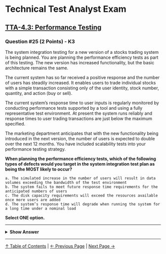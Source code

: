 # Technical Test Analyst Exam

## [TTA-4.3: Performance Testing](../../4-quality-characteristics-for-technical-testing/4.5-performance-testing.md)

### Question #25 (2 Points) - K3

The system integration testing for a new version of a stocks trading system is being planned. You are planning the performance efficiency tests as part of this testing. The new version has increased functionality, but the basic architecture remains the same.

The current system has so far received a positive response and the number of users has steadily increased. It enables users to trade individual stocks with a simple transaction consisting only of the user identity, stock number, quantity, and action (buy or sell).

The current system’s response time to user inputs is regularly monitored by conducting performance tests supported by a tool and using a fully representative test environment. At present the system runs reliably and response times to user trading transactions are just below the maximum specified.

The marketing department anticipates that with the new functionality being introduced in the next version, the number of users is expected to double over the next 12 months. You have included scalability tests into your performance testing strategy.

**When planning the performance efficiency tests, which of the following types of defects would you target in the system integration test plan as being the MOST likely to occur?**

    a. The simulated increase in the number of users will result in data volumes exceeding the bandwidth of the test environment
    b. The system fails to meet future response time requirements for the anticipated numbers of users
    c. The disk capacity requirements will exceed the resources available once more users are added
    d. The system’s response time will degrade when running the system for a long time under a nominal load

**Select ONE option.**

---

<details>
<summary><strong>Show Answer</strong></summary>

#### Correct Answer: b

    a. Is not correct. The test plan does not target defects in the test environment, but it targets defects in the product
    b. Is correct. Scalability testing focuses on the ability of a system to meet future performance efficiency requirements, which may be beyond those currently required. The scenario states that the current system’s response to user inputs is just below the maximum specified time, but that the number of users is expected to double over the next 12 months. There is a high risk that the planned scalability tests will show that the system fails to meet future requirements for the expected numbers of users
    c. Is not correct. There is no indication in the scenario that the system uses disk capacity resources. Compared to option b this is less likely to be a source of defects
    d. Is not correct. The scenario states that “At present the system runs reliably” - which suggests it does not have issues related to long time operation under nominal load and it is unlikely that the increase in the number of users will cause a degradation in response times when the system is run for a long time

</details>

---

[↑ Table of Contents](../../README.md#table-of-contents) | [← Previous Page](question-24.md) | [Next Page →](question-26.md)
